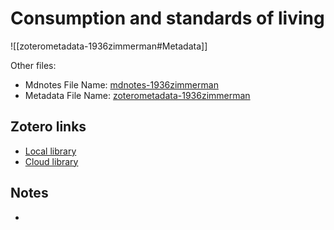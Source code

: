 # Consumption and standards of living

![[zoterometadata-1936zimmerman#Metadata]]

Other files:
* Mdnotes File Name: [mdnotes-1936zimmerman](mdnotes-1936zimmerman)
* Metadata File Name: [zoterometadata-1936zimmerman](zoterometadata-1936zimmerman)

## Zotero links

* [Local library](zotero://select/items/1_QUH97Q2V)
* [Cloud library](http://zotero.org/users/8542045/items/QUH97Q2V)

## Notes

-